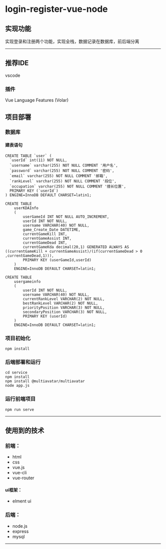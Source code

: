 # login-register-vue-node

## 实现功能

实现登录和注册两个功能，实现全栈，数据记录在数据库，前后端分离

------
## 推荐IDE
vscode
### 插件
Vue Language Features (Volar)


## 项目部署

### 数据库

#### 建表语句
```
CREATE TABLE `user` (
  `userId` int(11) NOT NULL,
  `username` varchar(255) NOT NULL COMMENT '用户名',
  `password` varchar(255) NOT NULL COMMENT '密码',
  `email` varchar(255) NOT NULL COMMENT '邮箱',
  `rankLevel` varchar(255) NOT NULL COMMENT '段位',
  `occupation` varchar(255) NOT NULL COMMENT '擅长位置',
  PRIMARY KEY (`userId`)
) ENGINE=InnoDB DEFAULT CHARSET=latin1;
```

```
CREATE TABLE
    userKDAInfo
    (
        userGameId INT NOT NULL AUTO_INCREMENT,
        userId INT NOT NULL,
        username VARCHAR(40) NOT NULL,
        game_Create_Date DATETIME,
        currentGameKill INT,
        currentGameAssist INT,
        currentGameDead INT,
        currentGameKda decimal(20,1) GENERATED ALWAYS AS ((currentGameKill + currentGameAssist)/(if(currentGameDead > 0 ,currentGameDead,1))),
        PRIMARY KEY (userGameId,userId)
    )
    ENGINE=InnoDB DEFAULT CHARSET=latin1;
```

```
CREATE TABLE
    usergameinfo
    (
        userId INT NOT NULL,
        username VARCHAR(40) NOT NULL,
        currentRankLevel VARCHAR(2) NOT NULL,
        bestRankLevel VARCHAR(2) NOT NULL,
        priorityPosition VARCHAR(3) NOT NULL,
        secondaryPosition VARCHAR(3) NOT NULL,
        PRIMARY KEY (userId)
    )
    ENGINE=InnoDB DEFAULT CHARSET=latin1;
```

### 项目初始化
```
npm install
```

### 后端部署和运行
```
cd service
npm install
npm install @multiavatar/multiavatar
node app.js
```

### 运行前端项目
```
npm run serve
```
-------

## 使用到的技术

### 前端：

- html
- css
- vue.js
- vue-cli
- vue-router
#### ui框架：
- elment ui

### 后端：

- node.js
- express
- mysql
--------
